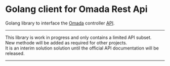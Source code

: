 # Golang client for Omada Rest Api

Golang library to interface the [Omada](https://www.tp-link.com/de/omada-sdn/) controller [API](https://community.tp-link.com/en/business/forum/topic/590430).

---
This library is work in progress and only contains a limited API subset.  
New methode will be added as required for other projects.  
It is an interim solution solution until the official API documentation will be released.

---
